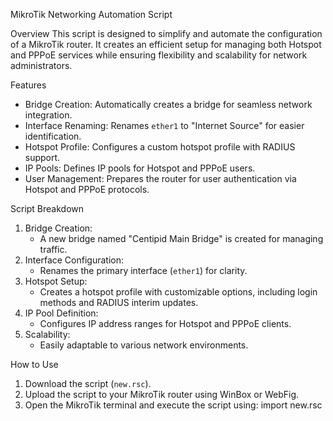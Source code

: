 MikroTik Networking Automation Script

Overview
This script is designed to simplify and automate the configuration of a MikroTik router. It creates an efficient setup for managing both Hotspot and PPPoE services while ensuring flexibility and scalability for network administrators.

Features
- Bridge Creation: Automatically creates a bridge for seamless network integration.
- Interface Renaming: Renames `ether1` to "Internet Source" for easier identification.
- Hotspot Profile: Configures a custom hotspot profile with RADIUS support.
- IP Pools: Defines IP pools for Hotspot and PPPoE users.
- User Management: Prepares the router for user authentication via Hotspot and PPPoE protocols.

 Script Breakdown
1. Bridge Creation:
   - A new bridge named "Centipid Main Bridge" is created for managing traffic.
2. Interface Configuration:
   - Renames the primary interface (`ether1`) for clarity.
3. Hotspot Setup:
   - Creates a hotspot profile with customizable options, including login methods and RADIUS interim updates.
4. IP Pool Definition:
   - Configures IP address ranges for Hotspot and PPPoE clients.
5. Scalability:
   - Easily adaptable to various network environments.

 How to Use
1. Download the script (`new.rsc`).
2. Upload the script to your MikroTik router using WinBox or WebFig.
3. Open the MikroTik terminal and execute the script using: import new.rsc
